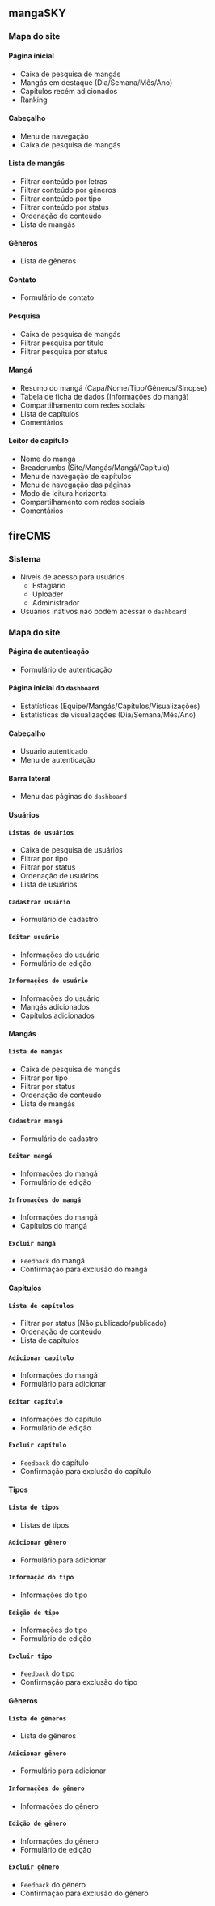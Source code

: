 ## mangaSKY

### Mapa do site

#### Página inicial
* Caixa de pesquisa de mangás
* Mangás em destaque (Dia/Semana/Mês/Ano)
* Capítulos recém adicionados
* Ranking

#### Cabeçalho
* Menu de navegação
* Caixa de pesquisa de mangás

#### Lista de mangás
* Filtrar conteúdo por letras
* Filtrar conteúdo por gêneros
* Filtrar conteúdo por tipo
* Filtrar conteúdo por status
* Ordenação de conteúdo
* Lista de mangás

#### Gêneros
* Lista de gêneros

#### Contato
* Formulário de contato

#### Pesquisa
* Caixa de pesquisa de mangás
* Filtrar pesquisa por título
* Filtrar pesquisa por status

#### Mangá
* Resumo do mangá (Capa/Nome/Tipo/Gêneros/Sinopse)
* Tabela de ficha de dados (Informações do mangá)
* Compartilhamento com redes sociais
* Lista de capítulos
* Comentários

#### Leitor de capítulo
* Nome do mangá
* Breadcrumbs (Site/Mangás/Mangá/Capítulo)
* Menu de navegação de capítulos
* Menu de navegação das páginas
* Modo de leitura horizontal
* Compartilhamento com redes sociais
* Comentários

## fireCMS

### Sistema
* Níveis de acesso para usuários
    * Estagiário
    * Uploader
    * Administrador
* Usuários inativos não podem acessar o `dashboard`

### Mapa do site

#### Página de autenticação
* Formulário de autenticação

#### Página inicial do `dashboard`
* Estatísticas (Equipe/Mangás/Capítulos/Visualizações)
* Estatísticas de visualizações (Dia/Semana/Mês/Ano)

#### Cabeçalho
* Usuário autenticado
* Menu de autenticação

#### Barra lateral
* Menu das páginas do `dashboard`

#### Usuários

#### `Listas de usuários`
* Caixa de pesquisa de usuários
* Filtrar por tipo
* Filtrar por status
* Ordenação de usuários
* Lista de usuários

#### `Cadastrar usuário`
* Formulário de cadastro

#### `Editar usuário`
* Informações do usuário
* Formulário de edição

#### `Informações do usuário`
* Informações do usuário
* Mangás adicionados
* Capítulos adicionados

#### Mangás

#### `Lista de mangás`
* Caixa de pesquisa de mangás
* Filtrar por tipo
* Filtrar por status
* Ordenação de conteúdo
* Lista de mangás

#### `Cadastrar mangá`
* Formulário de cadastro

#### `Editar mangá`
* Informações do mangá
* Formulário de edição

#### `Infromações do mangá`
* Informações do mangá
* Capítulos do mangá

#### `Excluir mangá`
* `Feedback` do mangá
* Confirmação para exclusão do mangá

#### Capítulos

#### `Lista de capítulos`
* Filtrar por status (Não publicado/publicado)
* Ordenação de conteúdo
* Lista de capítulos

#### `Adicionar capítulo`
* Informações do mangá
* Formulário para adicionar

#### `Editar capítulo`
* Informações do capítulo
* Formulário de edição

#### `Excluir capítulo`
* `Feedback` do capítulo
* Confirmação para exclusão do capítulo

#### Tipos

#### `Lista de tipos`
* Listas de tipos

#### `Adicionar gênero`
* Formulário para adicionar

#### `Informação do tipo`
* Informações do tipo

#### `Edição de tipo`
* Informações do tipo
* Formulário de edição

#### `Excluir tipo`
* `Feedback` do tipo
* Confirmação para exclusão do tipo

#### Gêneros

#### `Lista de gêneros`
* Lista de gêneros

#### `Adicionar gênero`
* Formulário para adicionar

#### `Informações do gênero`
* Informações do gênero

#### `Edição de gênero`
* Informações do gênero
* Formulário de edição

#### `Excluir gênero`
* `Feedback` do gênero
* Confirmação para exclusão do gênero